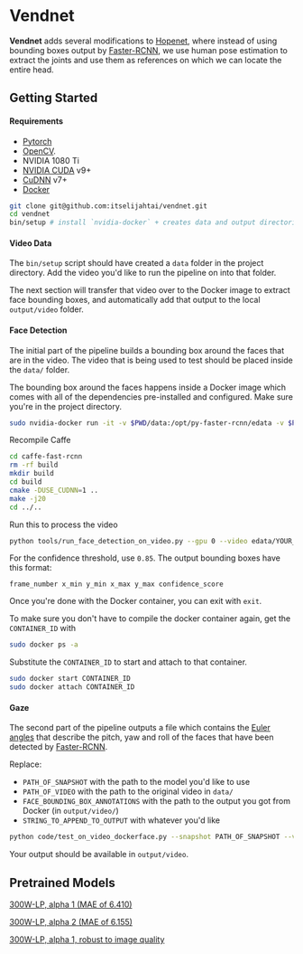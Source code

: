 # Vendnet #

**Vendnet** adds several modifications to [Hopenet](https://github.com/natanielruiz/deep-head-pose), where instead of using bounding boxes output by [Faster-RCNN](https://arxiv.org/pdf/1506.01497.pdf), we use human pose estimation to extract the joints and use them as references on which we can locate the entire head.

## Getting Started

#### Requirements

* [Pytorch](https://pytorch.org/)
* [OpenCV](https://opencv.org/).
* NVIDIA 1080 Ti
* [NVIDIA CUDA](https://developer.nvidia.com/cuda-downloads) v9+
* [CuDNN](https://developer.nvidia.com/cudnn) v7+
* [Docker](https://docs.docker.com/engine/installation/)


```bash
git clone git@github.com:itselijahtai/vendnet.git
cd vendnet
bin/setup # install `nvidia-docker` + creates data and output directories
```

#### Video Data

The `bin/setup` script should have created a `data` folder in the project directory. Add the video you'd like to run the pipeline on into that folder.

The next section will transfer that video over to the Docker image to extract face bounding boxes, and automatically add that output to the local `output/video` folder.

#### Face Detection

The initial part of the pipeline builds a bounding box around the faces that are in the video. The video that is being used to test should be placed inside the `data/` folder.

The bounding box around the faces happens inside a Docker image which comes with all of the dependencies pre-installed and configured. Make sure you're in the project directory.

```bash
sudo nvidia-docker run -it -v $PWD/data:/opt/py-faster-rcnn/edata -v $PWD/output/video:/opt/py-faster-rcnn/output/video -v $PWD/output/images:/opt/py-faster-rcnn/output/images natanielruiz/dockerface:latest
```

Recompile Caffe
``` bash
cd caffe-fast-rcnn
rm -rf build
mkdir build
cd build
cmake -DUSE_CUDNN=1 ..
make -j20
cd ../..
```

Run this to process the video
```bash
python tools/run_face_detection_on_video.py --gpu 0 --video edata/YOUR_VIDEO_FILENAME --output_string STRING_TO_BE_APPENDED_TO_OUTPUTFILE_NAME --conf_thresh CONFIDENCE_THRESHOLD_FOR_DETECTIONS
```

For the confidence threshold, use `0.85`. The output bounding boxes have this format:
```
frame_number x_min y_min x_max y_max confidence_score
```

Once you're done with the Docker container, you can exit with `exit`.

To make sure you don't have to compile the docker container again, get the `CONTAINER_ID` with
```bash
sudo docker ps -a
```

Substitute the `CONTAINER_ID` to start and attach to that container.
```bash
sudo docker start CONTAINER_ID
sudo docker attach CONTAINER_ID
```

#### Gaze

The second part of the pipeline outputs a file which contains the [Euler angles](https://en.wikipedia.org/wiki/Euler_angles) that describe the pitch, yaw and roll of the faces that have been detected by [Faster-RCNN](https://arxiv.org/pdf/1506.01497.pdf).

Replace:
* `PATH_OF_SNAPSHOT` with the path to the model you'd like to use
* `PATH_OF_VIDEO` with the path to the original video in `data/`
* `FACE_BOUNDING_BOX_ANNOTATIONS` with the path to the output you got from Docker (in `output/video/`)
* `STRING_TO_APPEND_TO_OUTPUT` with whatever you'd like

```bash
python code/test_on_video_dockerface.py --snapshot PATH_OF_SNAPSHOT --video PATH_OF_VIDEO --bboxes FACE_BOUNDING_BOX_ANNOTATIONS --output_string STRING_TO_APPEND_TO_OUTPUT
```

Your output should be available in `output/video`.

##  Pretrained Models

[300W-LP, alpha 1 (MAE of 6.410)](https://drive.google.com/open?id=1EJPu2sOAwrfuamTitTkw2xJ2ipmMsmD3)

[300W-LP, alpha 2 (MAE of 6.155)](https://drive.google.com/open?id=16OZdRULgUpceMKZV6U9PNFiigfjezsCY)

[300W-LP, alpha 1, robust to image quality](https://drive.google.com/open?id=1m25PrSE7g9D2q2XJVMR6IA7RaCvWSzCR)

